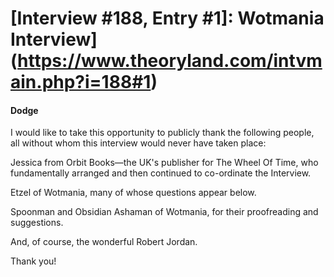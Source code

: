 # [Interview #188, Entry #1]: Wotmania Interview](https://www.theoryland.com/intvmain.php?i=188#1)

#### Dodge

I would like to take this opportunity to publicly thank the following people, all without whom this interview would never have taken place:

Jessica from Orbit Books—the UK's publisher for The Wheel Of Time, who fundamentally arranged and then continued to co-ordinate the Interview.

Etzel of Wotmania, many of whose questions appear below.

Spoonman and Obsidian Ashaman of Wotmania, for their proofreading and suggestions.

And, of course, the wonderful Robert Jordan.

Thank you!

